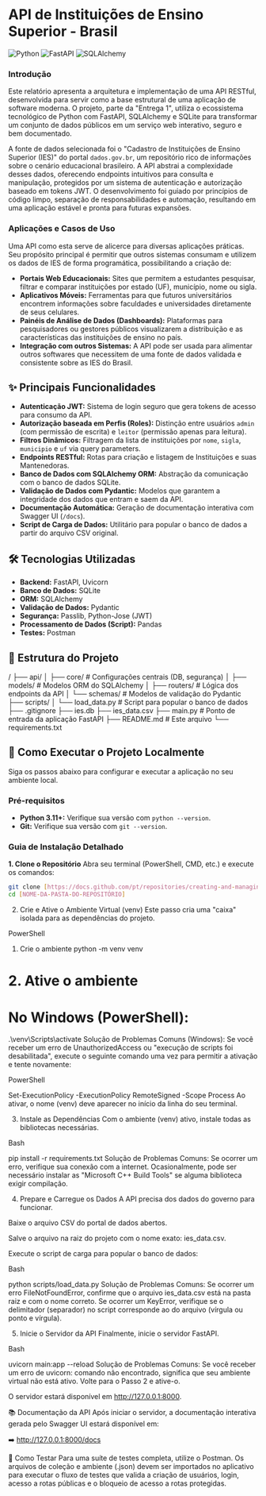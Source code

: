 # API de Instituições de Ensino Superior - Brasil

![Python](https://img.shields.io/badge/Python-3.11+-blue?style=for-the-badge&logo=python&logoColor=white)
![FastAPI](https://img.shields.io/badge/FastAPI-0.100+-green?style=for-the-badge&logo=fastapi&logoColor=white)
![SQLAlchemy](https://img.shields.io/badge/SQLAlchemy-2.0+-red?style=for-the-badge&logo=sqlalchemy&logoColor=white)

### **Introdução**

Este relatório apresenta a arquitetura e implementação de uma API RESTful, desenvolvida para servir como a base estrutural de uma aplicação de software moderna. O projeto, parte da "Entrega 1", utiliza o ecossistema tecnológico de Python com FastAPI, SQLAlchemy e SQLite para transformar um conjunto de dados públicos em um serviço web interativo, seguro e bem documentado.

A fonte de dados selecionada foi o "Cadastro de Instituições de Ensino Superior (IES)" do portal `dados.gov.br`, um repositório rico de informações sobre o cenário educacional brasileiro. A API abstrai a complexidade desses dados, oferecendo endpoints intuitivos para consulta e manipulação, protegidos por um sistema de autenticação e autorização baseado em tokens JWT. O desenvolvimento foi guiado por princípios de código limpo, separação de responsabilidades e automação, resultando em uma aplicação estável e pronta para futuras expansões.

### **Aplicações e Casos de Uso**

Uma API como esta serve de alicerce para diversas aplicações práticas. Seu propósito principal é permitir que outros sistemas consumam e utilizem os dados de IES de forma programática, possibilitando a criação de:

* **Portais Web Educacionais:** Sites que permitem a estudantes pesquisar, filtrar e comparar instituições por estado (UF), município, nome ou sigla.
* **Aplicativos Móveis:** Ferramentas para que futuros universitários encontrem informações sobre faculdades e universidades diretamente de seus celulares.
* **Painéis de Análise de Dados (Dashboards):** Plataformas para pesquisadores ou gestores públicos visualizarem a distribuição e as características das instituições de ensino no país.
* **Integração com outros Sistemas:** A API pode ser usada para alimentar outros softwares que necessitem de uma fonte de dados validada e consistente sobre as IES do Brasil.

## ✨ Principais Funcionalidades

* **Autenticação JWT:** Sistema de login seguro que gera tokens de acesso para consumo da API.
* **Autorização baseada em Perfis (Roles):** Distinção entre usuários `admin` (com permissão de escrita) e `leitor` (permissão apenas para leitura).
* **Filtros Dinâmicos:** Filtragem da lista de instituições por `nome`, `sigla`, `municipio` e `uf` via query parameters.
* **Endpoints RESTful:** Rotas para criação e listagem de Instituições e suas Mantenedoras.
* **Banco de Dados com SQLAlchemy ORM:** Abstração da comunicação com o banco de dados SQLite.
* **Validação de Dados com Pydantic:** Modelos que garantem a integridade dos dados que entram e saem da API.
* **Documentação Automática:** Geração de documentação interativa com Swagger UI (`/docs`).
* **Script de Carga de Dados:** Utilitário para popular o banco de dados a partir do arquivo CSV original.

## 🛠️ Tecnologias Utilizadas

* **Backend:** FastAPI, Uvicorn
* **Banco de Dados:** SQLite
* **ORM:** SQLAlchemy
* **Validação de Dados:** Pydantic
* **Segurança:** Passlib, Python-Jose (JWT)
* **Processamento de Dados (Script):** Pandas
* **Testes:** Postman

## 📂 Estrutura do Projeto

/
├── api/
│   ├── core/         # Configurações centrais (DB, segurança)
│   ├── models/       # Modelos ORM do SQLAlchemy
│   ├── routers/      # Lógica dos endpoints da API
│   └── schemas/      # Modelos de validação do Pydantic
├── scripts/
│   └── load_data.py  # Script para popular o banco de dados
├── .gitignore
├── ies.db
├── ies_data.csv
├── main.py           # Ponto de entrada da aplicação FastAPI
├── README.md         # Este arquivo
└── requirements.txt


## 🚀 Como Executar o Projeto Localmente

Siga os passos abaixo para configurar e executar a aplicação no seu ambiente local.

### **Pré-requisitos**
* **Python 3.11+:** Verifique sua versão com `python --version`.
* **Git:** Verifique sua versão com `git --version`.

### **Guia de Instalação Detalhado**

**1. Clone o Repositório**
Abra seu terminal (PowerShell, CMD, etc.) e execute os comandos:
```bash
git clone [https://docs.github.com/pt/repositories/creating-and-managing-repositories/quickstart-for-repositories](https://docs.github.com/pt/repositories/creating-and-managing-repositories/quickstart-for-repositories)
cd [NOME-DA-PASTA-DO-REPOSITÓRIO]
````
2. Crie e Ative o Ambiente Virtual (venv)
Este passo cria uma "caixa" isolada para as dependências do projeto.

PowerShell

 1. Crie o ambiente
python -m venv venv

# 2. Ative o ambiente
# No Windows (PowerShell):
.\venv\Scripts\activate
Solução de Problemas Comuns (Windows): Se você receber um erro de UnauthorizedAccess ou "execução de scripts foi desabilitada", execute o seguinte comando uma vez para permitir a ativação e tente novamente:

PowerShell

Set-ExecutionPolicy -ExecutionPolicy RemoteSigned -Scope Process
Ao ativar, o nome (venv) deve aparecer no início da linha do seu terminal.

3. Instale as Dependências
Com o ambiente (venv) ativo, instale todas as bibliotecas necessárias.

Bash

pip install -r requirements.txt
Solução de Problemas Comuns: Se ocorrer um erro, verifique sua conexão com a internet. Ocasionalmente, pode ser necessário instalar as "Microsoft C++ Build Tools" se alguma biblioteca exigir compilação.

4. Prepare e Carregue os Dados
A API precisa dos dados do governo para funcionar.

Baixe o arquivo CSV do portal de dados abertos.

Salve o arquivo na raiz do projeto com o nome exato: ies_data.csv.

Execute o script de carga para popular o banco de dados:

Bash

python scripts/load_data.py
Solução de Problemas Comuns: Se ocorrer um erro FileNotFoundError, confirme que o arquivo ies_data.csv está na pasta raiz e com o nome correto. Se ocorrer um KeyError, verifique se o delimitador (separador) no script corresponde ao do arquivo (vírgula ou ponto e vírgula).

5. Inicie o Servidor da API
Finalmente, inicie o servidor FastAPI.

Bash

uvicorn main:app --reload
Solução de Problemas Comuns: Se você receber um erro de uvicorn: comando não encontrado, significa que seu ambiente virtual não está ativo. Volte para o Passo 2 e ative-o.

O servidor estará disponível em http://127.0.0.1:8000.

📚 Documentação da API
Após iniciar o servidor, a documentação interativa gerada pelo Swagger UI estará disponível em:

➡️ http://127.0.0.1:8000/docs

🧪 Como Testar
Para uma suíte de testes completa, utilize o Postman. Os arquivos de coleção e ambiente (.json) devem ser importados no aplicativo para executar o fluxo de testes que valida a criação de usuários, login, acesso a rotas públicas e o bloqueio de acesso a rotas protegidas.
